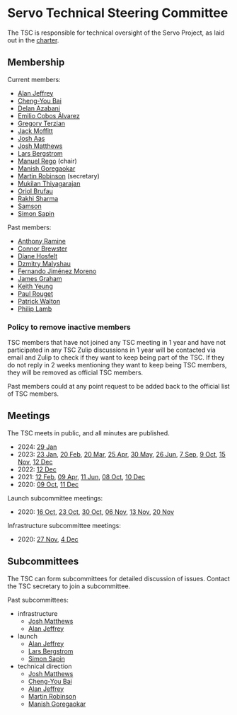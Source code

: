 # Servo Technical Steering Committee

The TSC is responsible for technical oversight of the Servo Project, as laid out in the [charter](../CHARTER.md).

## Membership

Current members:

- [Alan Jeffrey](https://github.com/asajeffrey)
- [Cheng-You Bai](https://github.com/cybai)
- [Delan Azabani](https://github.com/delan)
- [Emilio Cobos Álvarez](https://github.com/emilio)
- [Gregory Terzian](https://github.com/gterzian)
- [Jack Moffitt](https://github.com/metajack)
- [Josh Aas](https://github.com/bdaehlie)
- [Josh Matthews](https://github.com/jdm)
- [Lars Bergstrom](https://github.com/larsbergstrom)
- [Manuel Rego](https://github.com/mrego) (chair)
- [Manish Goregaokar](https://github.com/Manishearth)
- [Martin Robinson](https://github.com/mrobinson) (secretary)
- [Mukilan Thiyagarajan](https://github.com/mukilan)
- [Oriol Brufau](https://github.com/Loirooriol)
- [Rakhi Sharma](https://github.com/atbrakhi)
- [Samson](https://github.com/sagudev)
- [Simon Sapin](https://github.com/SimonSapin)

Past members:

- [Anthony Ramine](https://github.com/nox)
- [Connor Brewster](https://github.com/cbrewster)
- [Diane Hosfelt](https://github.com/avadacatavra)
- [Dzmitry Malyshau](https://github.com/kvark)
- [Fernando Jiménez Moreno](https://github.com/ferjm)
- [James Graham](https://github.com/jgraham)
- [Keith Yeung](https://github.com/KiChjang)
- [Paul Rouget](https://github.com/paulrouget)
- [Patrick Walton](https://github.com/pcwalton)
- [Philip Lamb](https://github.com/philip-lamb)

### Policy to remove inactive members

TSC members that have not joined any TSC meeting in 1 year and have not participated in any TSC Zulip discussions in 1 year will be contacted via email and Zulip to check if they want to keep being part of the TSC. If they do not reply in 2 weeks mentioning they want to keep being TSC members, they will be removed as official TSC members.

Past members could at any point request to be added back to the official list of TSC members.

## Meetings

The TSC meets in public, and all minutes are published.

* 2024: [29 Jan](tsc-2024-01-29.md)
* 2023: [23 Jan](tsc-2023-01-23.md), [20 Feb](tsc-2023-02-20.md), [20 Mar](tsc-2023-03-20.md), [25 Apr](tsc-2023-04-25.md), [30 May](tsc-2023-05-30.md), [26 Jun](tsc-2023-06-26.md), [7 Sep](tsc-2023-09-07.md), [9 Oct](tsc-2023-10-09.md), [15 Nov](tsc-2023-11-14.md), [12 Dec](tsc-2023-12-11.md)
* 2022: [12 Dec](tsc-2022-12-12.md)
* 2021: [12 Feb](tsc-2021-02-12.md), [09 Apr](tsc-2021-04-09.md), [11 Jun](tsc-2021-06-11.md), [08 Oct](tsc-2021-10-08.md), [10 Dec](tsc-2021-12-10.md)
* 2020: [09 Oct](tsc-2020-10-09.md), [11 Dec](tsc-2020-12-11.md)

Launch subcommittee meetings:
* 2020: [16 Oct](launch-2020-10-16.md), [23 Oct](launch-2020-10-23.md), [30 Oct](launch-2020-10-30.md), [06 Nov](launch-2020-11-06.md), [13 Nov](launch-2020-11-13.md), [20 Nov](launch-2020-11-20.md)

Infrastructure subcommittee meetings:
* 2020: [27 Nov](infra-2020-11-27.md), [4 Dec](infra-2020-12-04.md)

## Subcommittees

The TSC can form subcommittees for detailed discussion of issues.
Contact the TSC secretary to join a subcommittee.

Past subcommittees:

- infrastructure
  - [Josh Matthews](https://github.com/jdm)
  - [Alan Jeffrey](https://github.com/asajeffrey)
- launch
  - [Alan Jeffrey](https://github.com/asajeffrey)
  - [Lars Bergstrom](https://github.com/larsbergstrom)
  - [Simon Sapin](https://github.com/SimonSapin)
- technical direction
  - [Josh Matthews](https://github.com/jdm)
  - [Cheng-You Bai](https://github.com/cybai)
  - [Alan Jeffrey](https://github.com/asajeffrey)
  - [Martin Robinson](https://github.com/mrobinson)
  - [Manish Goregaokar](https://github.com/Manishearth)


